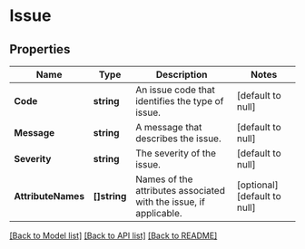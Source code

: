 # Issue

## Properties
Name | Type | Description | Notes
------------ | ------------- | ------------- | -------------
**Code** | **string** | An issue code that identifies the type of issue. | [default to null]
**Message** | **string** | A message that describes the issue. | [default to null]
**Severity** | **string** | The severity of the issue. | [default to null]
**AttributeNames** | **[]string** | Names of the attributes associated with the issue, if applicable. | [optional] [default to null]

[[Back to Model list]](../README.md#documentation-for-models) [[Back to API list]](../README.md#documentation-for-api-endpoints) [[Back to README]](../README.md)

